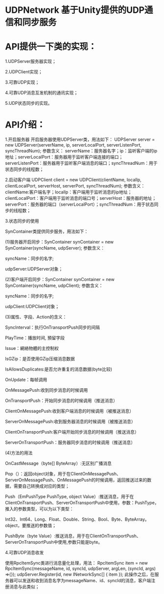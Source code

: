 # UDPNetwork 基于Unity提供的UDP通信和同步服务
# API提供一下类的实现：

1.UDPServer服务器实现；

2.UDPClient实现；

3.可靠UDP实现；

4.可靠UDP消息互发机制的通讯实现；

5.UDP状态同步的实现。

# API介绍：

1.开启服务器
开启服务器使用UDPServer类，用法如下：
UDPServer server = new UDPServer(serverName, ip, serverLocalPort, serverListenPort, syncThreadNum);
参数含义：
serverName：服务器名字；ip：监听客户端的ip地址；serverLocalPort：服务器用于监听客户端连接的端口；serverListenPort：服务器用于监听客户端消息的端口；syncThreadNum：用于状态同步的线程数；

2.启动客户端
UDPClient client = new UDPClient(clientName, localIp, clientLocalPort, serverHost, serverPort, syncThreadNum);
参数含义：
clientName:客户端名字；localIp：客户端用于监听消息的ip地址；clientLocalPort：客户端用于监听消息的端口号；serverHost：服务器的地址；serverPort：服务器的端口（serverLocalPort）；syncThreadNum：用于状态同步的线程数；

3.状态同步的使用

SynContainer类提供同步服务，用法如下：

(1)服务器开启同步：SynContainer synContainer = new SynContainer(syncName, udpServer);
参数含义：

syncName：同步的名字;

udpServer:UDPServer对象；

(2)客户端开启同步：SynContainer synContainer = new SynContainer(syncName, udpClient);
参数含义：

syncName：同步的名字;

udpClient:UDPClient对象；

(3)属性、字段、Action的含义：

SyncInterval：执行OnTransportPush同步的间隔

PlayTime：播放时间, 預留字段

Issue：網絡物體的主控制权

IsGZip：是否使用GZip压缩消息数据

IsAllowsDuplicates:是否允许重复的消息数据(byte比较)

OnUpdate：每帧调用

OnMessagePush:收到同步消息的时候调用

OnTransportPush：开始同步消息的时候调用（推送消息）

ClientOnMessagePush:收到客户端消息的时候调用（被推送消息）

ServerOnMessagePush:收到服务器消息的时候调用（被推送消息）

ClientOnTransportPush:客户端开始同步消息的时候调用（推送消息）

ServerOnTransportPush：服务器同步消息的时候调用（推送消息）

(4)方法的用法

OnCastMessage（byte[] ByteArray）:无区别广播消息

Pop（）：返回object对象，用于在ClientOnMessagePush、ServerOnMessagePush、OnMessagePush的时候调用，返回推送过来的数据，需要自己转换成对应的类型；

Push（EmPushType PushType, object Value）:推送消息，用于在ClientOnTransportPush、ServerOnTransportPush中使用，参数：PushType，推入的参数类型，可以为以下类型：

Int32、Int64、Long、Float、Double、String、Bool、Byte、ByteArray。object，要推送的参数值；

PushByte（byte Value）:推送消息，用于在ClientOnTransportPush、ServerOnTransportPush中使用,参数只能是byte。

4.可靠UDP消息收发

使用RpcItemSync类进行消息量化处理，用法：
RpcItemSync item = new RpcItemSync(messageName, id, syncId, udpServer, argLen, (syncId, args) =>{});
udpServer.Register(id, new INetworkSync[] { item });
此操作之后，在服务器可以发送和收到消息名字为messageName、id、syncId的消息，客户端注册消息与此类似；

